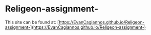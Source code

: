 # Religeon-assignment-
This site can be found at: [https://EvanCagiannos.github.io/Religeon-assignment-](https://EvanCagiannos.github.io/Religeon-assignment-)
